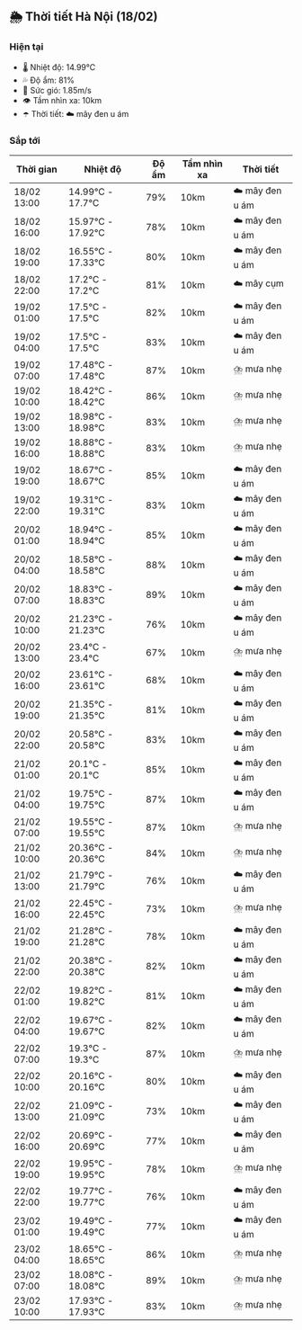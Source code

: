 ## 🌦️ Thời tiết Hà Nội (18/02)

### Hiện tại

- 🌡️ Nhiệt độ: 14.99℃
- 💦 Độ ẩm: 81%
- 💨 Sức gió: 1.85m/s
- 👁️ Tầm nhìn xa: 10km
- ☂️ Thời tiết: ☁️ mây đen u ám

### Sắp tới

| Thời gian | Nhiệt độ | Độ ẩm | Tầm nhìn xa | Thời tiết |
| --- | --- | --- | --- | --- |
| 18/02 13:00 | 14.99℃ - 17.7℃ | 79% | 10km | ☁️ mây đen u ám |
| 18/02 16:00 | 15.97℃ - 17.92℃ | 78% | 10km | ☁️ mây đen u ám |
| 18/02 19:00 | 16.55℃ - 17.33℃ | 80% | 10km | ☁️ mây đen u ám |
| 18/02 22:00 | 17.2℃ - 17.2℃ | 81% | 10km | ☁️ mây cụm |
| 19/02 01:00 | 17.5℃ - 17.5℃ | 82% | 10km | ☁️ mây đen u ám |
| 19/02 04:00 | 17.5℃ - 17.5℃ | 83% | 10km | ☁️ mây đen u ám |
| 19/02 07:00 | 17.48℃ - 17.48℃ | 87% | 10km | ⛈️ mưa nhẹ |
| 19/02 10:00 | 18.42℃ - 18.42℃ | 86% | 10km | ⛈️ mưa nhẹ |
| 19/02 13:00 | 18.98℃ - 18.98℃ | 83% | 10km | ⛈️ mưa nhẹ |
| 19/02 16:00 | 18.88℃ - 18.88℃ | 83% | 10km | ⛈️ mưa nhẹ |
| 19/02 19:00 | 18.67℃ - 18.67℃ | 85% | 10km | ☁️ mây đen u ám |
| 19/02 22:00 | 19.31℃ - 19.31℃ | 83% | 10km | ☁️ mây đen u ám |
| 20/02 01:00 | 18.94℃ - 18.94℃ | 85% | 10km | ☁️ mây đen u ám |
| 20/02 04:00 | 18.58℃ - 18.58℃ | 88% | 10km | ☁️ mây đen u ám |
| 20/02 07:00 | 18.83℃ - 18.83℃ | 89% | 10km | ☁️ mây đen u ám |
| 20/02 10:00 | 21.23℃ - 21.23℃ | 76% | 10km | ☁️ mây đen u ám |
| 20/02 13:00 | 23.4℃ - 23.4℃ | 67% | 10km | ⛈️ mưa nhẹ |
| 20/02 16:00 | 23.61℃ - 23.61℃ | 68% | 10km | ☁️ mây đen u ám |
| 20/02 19:00 | 21.35℃ - 21.35℃ | 81% | 10km | ☁️ mây đen u ám |
| 20/02 22:00 | 20.58℃ - 20.58℃ | 83% | 10km | ☁️ mây đen u ám |
| 21/02 01:00 | 20.1℃ - 20.1℃ | 85% | 10km | ☁️ mây đen u ám |
| 21/02 04:00 | 19.75℃ - 19.75℃ | 87% | 10km | ☁️ mây đen u ám |
| 21/02 07:00 | 19.55℃ - 19.55℃ | 87% | 10km | ⛈️ mưa nhẹ |
| 21/02 10:00 | 20.36℃ - 20.36℃ | 84% | 10km | ⛈️ mưa nhẹ |
| 21/02 13:00 | 21.79℃ - 21.79℃ | 76% | 10km | ☁️ mây đen u ám |
| 21/02 16:00 | 22.45℃ - 22.45℃ | 73% | 10km | ⛈️ mưa nhẹ |
| 21/02 19:00 | 21.28℃ - 21.28℃ | 78% | 10km | ☁️ mây đen u ám |
| 21/02 22:00 | 20.38℃ - 20.38℃ | 82% | 10km | ☁️ mây đen u ám |
| 22/02 01:00 | 19.82℃ - 19.82℃ | 81% | 10km | ☁️ mây đen u ám |
| 22/02 04:00 | 19.67℃ - 19.67℃ | 82% | 10km | ☁️ mây đen u ám |
| 22/02 07:00 | 19.3℃ - 19.3℃ | 87% | 10km | ⛈️ mưa nhẹ |
| 22/02 10:00 | 20.16℃ - 20.16℃ | 80% | 10km | ☁️ mây đen u ám |
| 22/02 13:00 | 21.09℃ - 21.09℃ | 73% | 10km | ☁️ mây đen u ám |
| 22/02 16:00 | 20.69℃ - 20.69℃ | 77% | 10km | ☁️ mây đen u ám |
| 22/02 19:00 | 19.95℃ - 19.95℃ | 78% | 10km | ⛈️ mưa nhẹ |
| 22/02 22:00 | 19.77℃ - 19.77℃ | 76% | 10km | ☁️ mây đen u ám |
| 23/02 01:00 | 19.49℃ - 19.49℃ | 77% | 10km | ☁️ mây đen u ám |
| 23/02 04:00 | 18.65℃ - 18.65℃ | 86% | 10km | ⛈️ mưa nhẹ |
| 23/02 07:00 | 18.08℃ - 18.08℃ | 89% | 10km | ⛈️ mưa nhẹ |
| 23/02 10:00 | 17.93℃ - 17.93℃ | 83% | 10km | ⛈️ mưa nhẹ |
